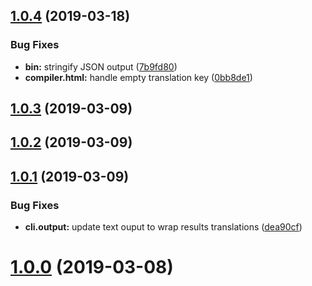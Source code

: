 ## [1.0.4](https://github.com/cbourgois/simonsays/compare/v1.0.3...v1.0.4) (2019-03-18)


### Bug Fixes

* **bin:** stringify JSON output ([7b9fd80](https://github.com/cbourgois/simonsays/commit/7b9fd80))
* **compiler.html:** handle empty translation key ([0bb8de1](https://github.com/cbourgois/simonsays/commit/0bb8de1))



## [1.0.3](https://github.com/cbourgois/simonsays/compare/v1.0.2...v1.0.3) (2019-03-09)



## [1.0.2](https://github.com/cbourgois/simonsays/compare/v1.0.1...v1.0.2) (2019-03-09)



## [1.0.1](https://github.com/cbourgois/simonsays/compare/v1.0.0...v1.0.1) (2019-03-09)


### Bug Fixes

* **cli.output:** update text ouput to wrap results translations ([dea90cf](https://github.com/cbourgois/simonsays/commit/dea90cf))



# [1.0.0](https://github.com/cbourgois/simonsays/compare/1.0.0...v1.0.0) (2019-03-08)



